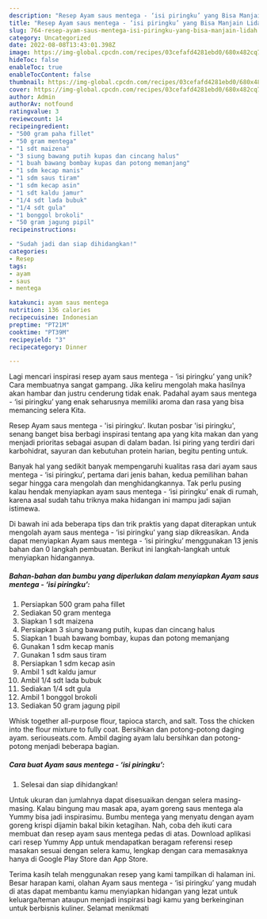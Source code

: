 ```yaml
---
description: "Resep Ayam saus mentega - ‘isi piringku’ yang Bisa Manjain Lidah"
title: "Resep Ayam saus mentega - ‘isi piringku’ yang Bisa Manjain Lidah"
slug: 764-resep-ayam-saus-mentega-isi-piringku-yang-bisa-manjain-lidah
category: Uncategorized
date: 2022-08-08T13:43:01.398Z
image: https://img-global.cpcdn.com/recipes/03cefafd4281ebd0/680x482cq70/ayam-saus-mentega-isi-piringku-foto-resep-utama.jpg
hideToc: false
enableToc: true
enableTocContent: false
thumbnail: https://img-global.cpcdn.com/recipes/03cefafd4281ebd0/680x482cq70/ayam-saus-mentega-isi-piringku-foto-resep-utama.jpg
cover: https://img-global.cpcdn.com/recipes/03cefafd4281ebd0/680x482cq70/ayam-saus-mentega-isi-piringku-foto-resep-utama.jpg
author: Admin
authorAv: notfound
ratingvalue: 3
reviewcount: 14
recipeingredient:
- "500 gram paha fillet"
- "50 gram mentega"
- "1 sdt maizena"
- "3 siung bawang putih kupas dan cincang halus"
- "1 buah bawang bombay kupas dan potong memanjang"
- "1 sdm kecap manis"
- "1 sdm saus tiram"
- "1 sdm kecap asin"
- "1 sdt kaldu jamur"
- "1/4 sdt lada bubuk"
- "1/4 sdt gula"
- "1 bonggol brokoli"
- "50 gram jagung pipil"
recipeinstructions:

- "Sudah jadi dan siap dihidangkan!"
categories:
- Resep
tags:
- ayam
- saus
- mentega

katakunci: ayam saus mentega 
nutrition: 136 calories
recipecuisine: Indonesian
preptime: "PT21M"
cooktime: "PT39M"
recipeyield: "3"
recipecategory: Dinner

---
```





Lagi mencari inspirasi resep ayam saus mentega - ‘isi piringku’ yang unik? Cara membuatnya sangat gampang. Jika keliru mengolah maka hasilnya akan hambar dan justru cenderung tidak enak. Padahal ayam saus mentega - ‘isi piringku’ yang enak seharusnya memiliki aroma dan rasa yang bisa memancing selera Kita.





Resep Ayam saus mentega - &#39;isi piringku&#39;. Ikutan posbar &#39;isi piringku&#39;, senang banget bisa berbagi inspirasi tentang apa yang kita makan dan yang menjadi prioritas sebagai asupan di dalam badan. Isi piring yang terdiri dari karbohidrat, sayuran dan kebutuhan protein harian, begitu penting untuk.

Banyak hal yang sedikit banyak mempengaruhi kualitas rasa dari ayam saus mentega - ‘isi piringku’, pertama dari jenis bahan, kedua pemilihan bahan segar hingga cara mengolah dan menghidangkannya. Tak perlu pusing kalau hendak menyiapkan ayam saus mentega - ‘isi piringku’ enak di rumah, karena asal sudah tahu triknya maka hidangan ini mampu jadi sajian istimewa.






Di bawah ini ada beberapa tips dan trik praktis yang dapat diterapkan untuk mengolah ayam saus mentega - ‘isi piringku’ yang siap dikreasikan. Anda dapat menyiapkan Ayam saus mentega - ‘isi piringku’ menggunakan 13 jenis bahan dan 0 langkah pembuatan. Berikut ini langkah-langkah untuk menyiapkan hidangannya.

<!--inarticleads1-->

##### Bahan-bahan dan bumbu yang diperlukan dalam menyiapkan Ayam saus mentega - ‘isi piringku’:

1. Persiapkan 500 gram paha fillet
1. Sediakan 50 gram mentega
1. Siapkan 1 sdt maizena
1. Persiapkan 3 siung bawang putih, kupas dan cincang halus
1. Siapkan 1 buah bawang bombay, kupas dan potong memanjang
1. Gunakan 1 sdm kecap manis
1. Gunakan 1 sdm saus tiram
1. Persiapkan 1 sdm kecap asin
1. Ambil 1 sdt kaldu jamur
1. Ambil 1/4 sdt lada bubuk
1. Sediakan 1/4 sdt gula
1. Ambil 1 bonggol brokoli
1. Sediakan 50 gram jagung pipil


Whisk together all-purpose flour, tapioca starch, and salt. Toss the chicken into the flour mixture to fully coat. Bersihkan dan potong-potong daging ayam. seriouseats.com. Ambil daging ayam lalu bersihkan dan potong-potong menjadi beberapa bagian. 

<!--inarticleads2-->

##### Cara buat Ayam saus mentega - ‘isi piringku’:


1. Selesai dan siap dihidangkan!

Untuk ukuran dan jumlahnya dapat disesuaikan dengan selera masing-masing. Kalau bingung mau masak apa, ayam goreng saus mentega ala Yummy bisa jadi inspirasimu. Bumbu mentega yang menyatu dengan ayam goreng krispi dijamin bakal bikin ketagihan. Nah, coba deh ikuti cara membuat dan resep ayam saus mentega pedas di atas. Download aplikasi cari resep Yummy App untuk mendapatkan beragam referensi resep masakan sesuai dengan selera kamu, lengkap dengan cara memasaknya hanya di Google Play Store dan App Store. 

Terima kasih telah menggunakan resep yang kami tampilkan di halaman ini. Besar harapan kami, olahan Ayam saus mentega - ‘isi piringku’ yang mudah di atas dapat membantu kamu menyiapkan hidangan yang lezat untuk keluarga/teman ataupun menjadi inspirasi bagi kamu yang berkeinginan untuk berbisnis kuliner. Selamat menikmati
